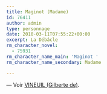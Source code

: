 ```yaml
---
title: Maginot (Madame)
id: 76411
author: admin
type: personnage
date: 2010-03-11T07:55:22+00:00
excerpt: La Débâcle
rm_character_novel:
  - 75931
rm_character_name_main: 'Maginot '
rm_character_name_secondary: Madame

---
```

— Voir <a href="#/personnage/vineuil-gilberte-de/" target="_self">VINEUIL (Gilberte de)</a>.
